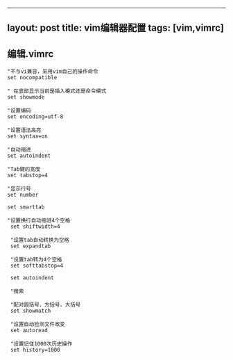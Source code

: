 
---
layout: post
title: vim编辑器配置 
tags: [vim,vimrc]
---

## 编辑.vimrc

    "不与vi兼容，采用vim自己的操作命令
    set nocompatible

    " 在底部显示当前是插入模式还是命令模式
    set showmode

    "设置编码
    set encoding=utf-8

    "设置语法高亮
    set syntax=on

    "自动缩进
    set autoindent

    "Tab键的宽度
    set tabstop=4

    "显示行号
    set number

    set smarttab

    "设置换行自动缩进4个空格
     set shiftwidth=4
    
     "设置tab自动转换为空格
     set expandtab
    
     "设置tab转为4个空格
     set softtabstop=4
    
     set autoindent
    
     "搜索
    
     "配对圆括号，方括号，大括号
     set showmatch
    
     "设置自动检测文件改变
     set autoread
    
     "设置记住1000次历史操作
     set history=1000

